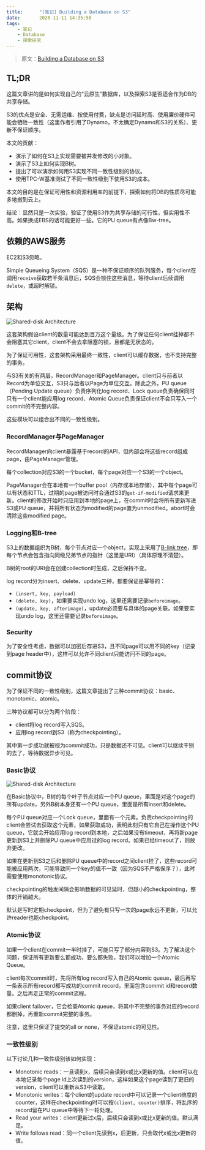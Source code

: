 ```yaml
---
title:      "[笔记] Building a Database on S3"
date:       2020-11-11 14:35:58
tags:
    - 笔记
    - Database
    - 探索研究
---
```


> 原文：[Building a Database on S3](https://dl.acm.org/doi/abs/10.1145/1376616.1376645)

## TL;DR

这篇文章讲的是如何实现自己的“云原生”数据库，以及探索S3是否适合作为DB的共享存储。

S3的优点是安全、无需运维、按使用付费，缺点是访问延时高、使用廉价硬件可能会牺牲一致性（这里作者引用了Dynamo，不太确定Dynamo和S3的关系）、更新不保证顺序。

本文的贡献：
- 演示了如何在S3上实现需要被并发修改的小对象。
- 演示了S3上如何实现B树。
- 提出了可以演示如何用S3实现不同一致性级别的协议。
- 使用TPC-W基准测试了不同一致性级别下使用S3的成本。

本文的目的是在保证可用性和资源利用率的前提下，探索如何将DB的性质尽可能多地搬到云上。

结论：显然只是一次实验，验证了使用S3作为共享存储的可行性，但实用性不高。如果换成EBS的话可能更好一些。它的PU queue有点像Bw-tree。

<!--more-->

## 依赖的AWS服务

EC2和S3忽略。

Simple Queueing System（SQS）是一种不保证顺序的队列服务，每个client在调用`receive`获取若干条消息后，SQS会锁住这些消息，等待client后续调用`delete`，或超时解锁。

## 架构

![Shared-disk Architecture](https://fuzhe-pics.oss-cn-beijing.aliyuncs.com/2020-11/build-s3-01.png)

这套架构假设client的数量可能达到百万这个量级。为了保证任何client挂掉都不会阻塞其它client，client不会去拿阻塞的锁，且都是无状态的。

为了保证可用性，这套架构采用最终一致性，client可以缓存数据，也不支持完整的事务。

与S3有关的有两层，RecordManager和PageManager。client只与前者以Record为单位交互，S3只与后者以Page为单位交互。除此之外，PU queue（Pending Update queue）负责序列化log record、Lock queue负责确保同时只有一个client能应用log record、Atomic Queue负责保证client不会只写入一个commit的不完整内容。

这些模块可以组合出不同的一致性级别。

### RecordManager与PageManager

RecordManager向client暴露基于record的API，但内部会将这些record组成page，由PageManager管理。

每个collection对应S3的一个bucket，每个page对应一个S3的一个object。

PageManager会在本地有一个buffer pool（内存或本地存储），其中每个page可以有状态和TTL，过期的page被访问时会通过S3的`get-if-modified`请求来更新。client的修改开始时只应用到本地的page上，在commit时会将所有更新写进S3或PU queue，并将所有状态为modified的page置为unmodified。abort时会清除这些modified page。

### Logging和B-tree

S3上的数据组织为B树，每个节点对应一个object，实现上采用了[B-link tree](https://dl.acm.org/doi/abs/10.1145/319628.319663)，即每个节点会包含指向同级兄弟节点的指针（这里是URI）（具体原理不清楚）。

B树的root的URI会在创建collection时生成，之后保持不变。

log record分为insert、delete、update三种，都要保证是幂等的：
- `(insert, key, payload)`
- `(delete, key)`，如果要实现undo log，这里还需要记录`beforeimage`。
- `(update, key, afterimage)`，update必须要与具体的page关联。如果要实现undo log，这里还需要记录`beforeimage`。

### Security

为了安全性考虑，数据可以加密后存进S3，且不同page可以用不同的key（记录到page header中），这样可以允许不同client只能访问不同的page。

## commit协议

为了保证不同的一致性级别，这篇文章提出了三种commit协议：basic、monotomic、atomic。

三种协议都可以分为两个阶段：
- client将log record写入SQS。
- 应用log record到S3（称为checkpointing）。

其中第一步成功就被视为commit成功，只是数据还不可见。client可以继续干别的去了，等待数据异步可见。

### Basic协议

![Shared-disk Architecture](https://fuzhe-pics.oss-cn-beijing.aliyuncs.com/2020-11/build-s3-02.png)

在Basic协议中，B树的每个叶子节点对应一个PU queue，里面是对这个page的所有update，另外B树本身还有一个PU queue，里面是所有insert和delete。

每个PU queue对应一个Lock queue，里面有一个元素。负责checkpointing的client会尝试去获取这个元素，如果获取成功，表明此刻只有它自己在操作这个PU queue，它就会开始应用log record到本地，之后如果没有timeout，再将新page更新到S3上并删除PU queue中应用过的log record。如果已经timeout了，则放弃更改。

如果在更新到S3之后和删除PU queue中的record之间client挂了，这些record可能被应用两次，可能导致同一个key的值不一致（因为SQS不严格保序？），此时需要使用monotonic协议。

checkpointing的触发间隔会影响数据的可见延时，但越小的checkpointing，整体的开销越大。

默认是写时定期checkpoint，但为了避免有只写一次的page永远不更新，可以允许reader也能checkpoint。

### Atomic协议

如果一个client在commit一半时挂了，可能只写了部分内容到S3。为了解决这个问题，保证所有更新要么都成功，要么都失败，我们可以增加一个Atomic Queue。

client每次commit时，先将所有log record写入自己的Atomic queue，最后再写一条表示所有record都写成功的commit record，里面包含commit id和record数量。之后再走正常的commit流程。

如果client failover，它会检查Atomic queue，将其中不完整的事务对应的record都删掉，再重新commit完整的事务。

注意，这里只保证了提交的all or none，不保证atomic的可见性。

### 一致性级别

以下讨论几种一致性级别该如何实现：
- Monotonic reads：一旦读到x，后续只会读到x或比x更新的值。client可以在本地记录每个page id上次读到的version，这样如果这个page读到了更旧的version，client可以重新从S3中读取。
- Monotonic writes：每个client的update record中可以记录一个client维度的counter，这样在checkpointing时可以按`(client, counter)`排序，将乱序的record留在PU queue中等待下一轮处理。
- Read your writes：client更新过x后，后续只会读到x或比x更新的值。默认满足。
- Write follows read：同一个client先读到x，后更新，只会取代x或比x更新的值。
